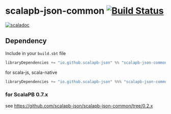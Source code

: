 # scalapb-json-common [![Build Status](https://travis-ci.org/scalapb-json/scalapb-json-common.svg?branch=master)](https://travis-ci.org/scalapb-json/scalapb-json-common)
[![scaladoc](https://javadoc-badge.appspot.com/io.github.scalapb-json/scalapb-json-common_2.12.svg?label=scaladoc)](https://javadoc-badge.appspot.com/io.github.scalapb-json/scalapb-json-common_2.12/scalapb_json/index.html?javadocio=true)

## Dependency

Include in your `build.sbt` file

```scala
libraryDependencies += "io.github.scalapb-json" %% "scalapb-json-common" % "0.3.2"
```

for scala-js, scala-native

```scala
libraryDependencies += "io.github.scalapb-json" %%% "scalapb-json-common" % "0.3.2"
```

### for ScalaPB 0.7.x

see https://github.com/scalapb-json/scalapb-json-common/tree/0.2.x
